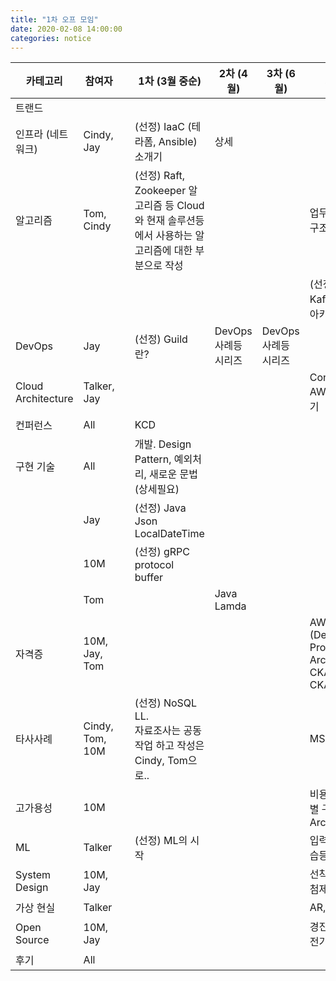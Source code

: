 ```yaml
---
title: "1차 오프 모임"
date: 2020-02-08 14:00:00
categories: notice
---
```



카테고리| 참여자          |      | 1차 (3월 중순)                                               | 2차 (4월)             | 3차 (6월)             | 기타                                     
---|---|------|------|--|---|---
트랜드|                 |      |                                                              |                       |                       |                                          
 인프라 (네트워크)  | Cindy, Jay      |      | (선정) IaaC (테라폼, Ansible) 소개기                         | 상세                  |                       |                                          
 알고리즘           | Tom, Cindy      |      | (선정) Raft, Zookeeper 알고리즘 등 Cloud와 현재 솔루션등에서 사용하는 알고리즘에 대한 부분으로 작성 |                       |                       | 업무용 자료 구조                         
                    |                 |      |                                                              |                       |                       | (선정) Kafka 내부 아키텍처               
 DevOps             | Jay             |      | (선정) Guild 란?                                             | DevOps  사례등 시리즈 | DevOps  사례등 시리즈 |                                          
 Cloud Architecture | Talker, Jay     |      |                                                              |                       |                       | Container, AWS 구축기                    
 컨퍼런스           | All             |      | KCD                                                          |                       |                       |                                          
 구현 기술          | All             |      | 개발. Design Pattern, 예외처리, 새로운 문법 (상세필요)       |                       |                       |                                          
                    | Jay             |      | (선정) Java Json LocalDateTime                               |                       |                       |                                          
                    | 10M             |      | (선정) gRPC protocol buffer                                  |                       |                       |                                          
                    | Tom             |      |                                                              | Java Lamda            |                       |                                          
 자격증             | 10M, Jay, Tom   |      |                                                              |                       |                       |AWS (Devops Pro. Solu Archi.), CKA, CKAD
 타사사례           | Cindy, Tom, 10M |      | (선정) NoSQL LL.<br />자료조사는 공동작업 하고 작성은 Cindy, Tom으로.. |                       |                       |MSA LL.
 고가용성           | 10M             |      |                                                              |                       |                       |비용, 환경별 구축 Archi.
 ML                 | Talker          |      | (선정) ML의 시작                                             |                       |                       |입력조건 학습등
 System Design      | 10M, Jay        |      |                                                              |                       |                       |선착순, 추첨제 등등
 가상 현실          | Talker          |      |                                                              |                       |                       |AR, VR
 Open Source        | 10M, Jay        |      |                                                              |                       |                       |경진대회 도전기 등
 후기               | All             |      |                                                              |                       |                       |



